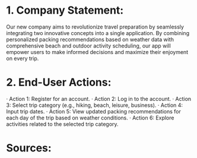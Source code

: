 # 1. Company Statement: 
Our new company aims to revolutionize travel preparation by seamlessly integrating two innovative concepts into a single application. By combining personalized packing recommendations based on weather data with comprehensive beach and outdoor activity scheduling, our app will empower users to make informed decisions and maximize their enjoyment on every trip.
# 2. End-User Actions:
·         Action 1: Register for an account.
·         Action 2: Log in to the account.
·         Action 3: Select trip category (e.g., hiking, beach, leisure, business).
·         Action 4: Input trip dates.
·         Action 5: View updated packing recommendations for each day of the trip based on weather conditions.
·         Action 6: Explore activities related to the selected trip category.
# Sources:
